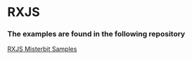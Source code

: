 # RXJS
### The examples are found in the following repository

[RXJS Misterbit Samples](https://github.com/misterBIT/misterBIT-RXJS-Samples)